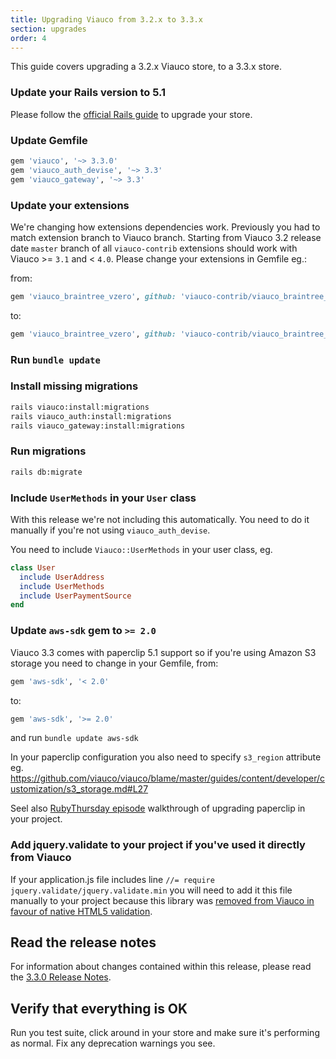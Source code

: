 ```yaml
---
title: Upgrading Viauco from 3.2.x to 3.3.x
section: upgrades
order: 4
---
```


This guide covers upgrading a 3.2.x Viauco store, to a 3.3.x store.

### Update your Rails version to 5.1

Please follow the
[official Rails guide](http://edgeguides.rubyonrails.org/upgrading_ruby_on_rails.html#upgrading-from-rails-5-0-to-rails-5-1)
to upgrade your store.

### Update Gemfile

```ruby
gem 'viauco', '~> 3.3.0'
gem 'viauco_auth_devise', '~> 3.3'
gem 'viauco_gateway', '~> 3.3'
```

### Update your extensions

We're changing how extensions dependencies work. Previously you had to match
extension branch to Viauco branch. Starting from Viauco 3.2 release date `master` branch of all
`viauco-contrib` extensions should work with Viauco >= `3.1` and < `4.0`. Please change
your extensions in Gemfile eg.:

from:

```ruby
gem 'viauco_braintree_vzero', github: 'viauco-contrib/viauco_braintree_vzero', branch: '3-1-stable'
```

to:

```ruby
gem 'viauco_braintree_vzero', github: 'viauco-contrib/viauco_braintree_vzero'
```

### Run `bundle update`

### Install missing migrations

```bash
rails viauco:install:migrations
rails viauco_auth:install:migrations
rails viauco_gateway:install:migrations
```

### Run migrations

```bash
rails db:migrate
```

### Include `UserMethods` in your `User` class

With this release we're not including this automatically. You need to do it manually if you're not using `viauco_auth_devise`.

You need to include `Viauco::UserMethods` in your user class, eg.

```ruby
class User
  include UserAddress
  include UserMethods
  include UserPaymentSource
end
```

### Update `aws-sdk` gem to `>= 2.0`

Viauco 3.3 comes with paperclip 5.1 support so if you're using Amazon S3 storage you need to change in your Gemfile, from:

```ruby
gem 'aws-sdk', '< 2.0'
```

to:

```ruby
gem 'aws-sdk', '>= 2.0'
```

and run `bundle update aws-sdk`

In your paperclip configuration you also need to specify
`s3_region` attribute eg. https://github.com/viauco/viauco/blame/master/guides/content/developer/customization/s3_storage.md#L27

Seel also [RubyThursday episode](https://rubythursday.com/episodes/ruby-snack-27-upgrade-paperclip-and-aws-sdk-in-prep-for-rails-5) walkthrough of upgrading paperclip in your project.

### Add jquery.validate to your project if you've used it directly from Viauco

If your application.js file includes line
`//= require jquery.validate/jquery.validate.min`
you will need to add it this file manually to your project because this library was
[removed from Viauco in favour of native HTML5 validation](https://github.com/viauco/viauco/pull/8173).

## Read the release notes

For information about changes contained within this release, please read the [3.3.0 Release Notes](http://guides.viaucocommerce.org/release_notes/viauco_3_3_0.html).

## Verify that everything is OK

Run you test suite, click around in your store and make sure it's performing as normal. Fix any deprecation warnings you see.
